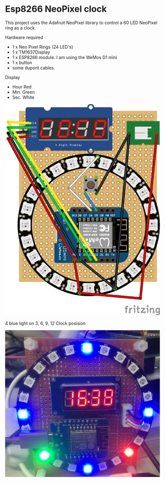 # Esp8266 NeoPixel clock
This project uses the Adafruit NeoPixel library to control a 60 LED NeoPixel ring as a clock. 

Hardware required

* 1 x Neo Pixel Rings (24 LED's)
* 1 x TM1637Display
* 1 x ESP8266 module. I am using the WeMos D1 mini
* 1 x button
* some dupont cables. 

Display
* Hour Red
* Min. Green
* Sec. White

![Esp8266 NeoPixel clock Wire](Esp8266_NeoPixel_clock.png)

4 blue light on 3, 6, 9, 12 Clock posision

![Esp8266 NeoPixel clock](Esp8266_NeoPixel_clock.jpg)
